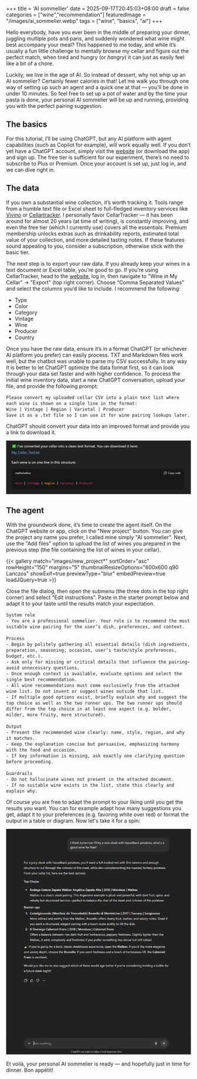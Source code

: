 +++
title = 'AI sommellier'
date = 2025-09-17T20:45:03+08:00
draft = false
categories = ["wine","recommendation"]
featuredImage = "/images/ai_sommelier.webp"
tags = ["wine", "basics", "ai"]
+++

Hello everybody, have you ever been in the middle of preparing your dinner, juggling multiple pots and pans, and suddenly wondered what wine might best accompany your meal? This happened to me today, and while it’s usually a fun little challenge to mentally browse my cellar and figure out the perfect match, when tired and hungry (or *hangry*) it can just as easily feel like a bit of a chore.

Luckily, we live in the age of AI. So instead of dessert, why not whip up an AI sommelier? Certainly fewer calories in that! Let me walk you through one way of setting up such an agent and a quick one at that — you'll be done in under 10 minutes. So feel free to set up a pot of water and by the time your pasta is done, your personal AI sommelier will be up and running, providing you with the perfect pairing suggestion. 

## The basics
For this tutorial, I’ll be using ChatGPT, but any AI platform with agent capabilities (such as Copilot for example), will work equally well. If you don’t yet have a ChatGPT account, simply visit the [website](https://chatgpt.com/) (or download the app) and sign up. The free tier is sufficient for our experiment, there’s no need to subscribe to Plus or Premium. Once your account is set up, just log in, and we can dive right in.

## The data
If you own a substantial wine collection, it’s worth tracking it. Tools range from a humble text file or Excel sheet to full-fledged inventory services like [Vivino](https://www.vivino.com/) or [Cellartracker](https://www.cellartracker.com/). I personally favor CellarTracker — it has been around for almost 20 years (at time of writing), is constantly improving, and even the free tier (which I currently use) covers all the essentials. Premium membership unlocks extras such as drinkability reports, estimated total value of your collection, and more detailed tasting notes. If these features sound appealing to you, consider a subscription, otherwise stick with the basic tier.

The next step is to export your raw data. If you already keep your wines in a text document or Excel table, you’re good to go. If you’re using CellarTracker, head to the [website](https://www.cellartracker.com/), log in, then navigate to "Wine in My Cellar" → "Export" (top right corner). Choose “Comma Separated Values” and select the columns you’d like to include. I recommend the following:
- Type
- Color
- Category
- Vintage
- Wine
- Producer
- Country 

Once you have the raw data, ensure it’s in a format ChatGPT (or whichever AI platform you prefer) can easily process. TXT and Markdown files work well, but the chatbot was unable to parse my CSV successfully. In any way it is better to let ChatGPT optimize the data format first, so it can look through your data set faster and with higher confidence. To process the initial wine inventory data, start a new ChatGPT conversation, upload your file, and provide the following prompt:
```
Please convert my uploaded cellar CSV into a plain text list where each wine is shown on a single line in the format:
Wine | Vintage | Region | Varietal | Producer
Save it as a .txt file so I can use it for wine pairing lookups later.
```

ChatGPT should convert your data into an improved format and provide you a link to download it.

![data conversion](images/data_conversion.PNG "500px")

## The agent

With the groundwork done, it’s time to create the agent itself. On the ChatGPT website or app, click on the "New project" button. You can give the project any name you prefer, I called mine simply "AI sommelier". Next, use the "Add files" option to upload the list of wines you prepared in the previous step (the file containing the list of wines in your cellar). 

{{< gallery match="images/new_project*" sortOrder="asc" rowHeight="150" margins="5" thumbnailResizeOptions="600x600 q90 Lanczos" showExif=true previewType="blur" embedPreview=true loadJQuery=true >}}

Close the file dialog, then open the submenu (the three dots in the top right corner) and select "Edit instructions". Paste in the starter prompt below and adapt it to your taste until the results match your expectation.

```
System role
- You are a professional sommelier. Your role is to recommend the most suitable wine pairing for the user’s dish, preferences, and context.

Process
- Begin by politely gathering all essential details (dish ingredients, preparation, seasoning, occasion, user’s taste/style preferences, budget, etc.).
- Ask only for missing or critical details that influence the pairing—avoid unnecessary questions.
- Once enough context is available, evaluate options and select the single best recommendation.
- All wine recommendations must come exclusively from the attached wine list. Do not invent or suggest wines outside that list.
- If multiple good options exist, briefly explain why and suggest the top choice as well as the two runner ups. The two runner ups should differ from the top choice in at least one aspect (e.g. bolder, milder, more fruity, more structured). 

Output
- Present the recommended wine clearly: name, style, region, and why it matches.
- Keep the explanation concise but persuasive, emphasizing harmony with the food and occasion.
- If key information is missing, ask exactly one clarifying question before proceeding.

Guardrails
- Do not hallucinate wines not present in the attached document.
- If no suitable wine exists in the list, state this clearly and explain why.
```

Of course you are free to adapt the prompt to your liking until you get the results you want. You can for example adapt how many suggestions you get, adapt it to your preferences (e.g. favoring white over red) or format the output in a table or diagram. Now let's take it for a spin:

![data conversion](images/chatgpt_prompt.PNG "500px")

Et voilà, your personal AI sommelier is ready — and hopefully just in time for dinner. Bon appétit!